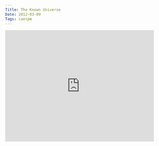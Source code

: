 ```yaml
---
Title: The Known Universe
Date: 2012-03-09
Tags: саптрю
---
```


<div class="text"><iframe width="480" height="360" src="http://www.youtube.com/embed/17jymDn0W6U?wmode=transparent" frameborder="0" allowfullscreen="allowfullscreen"></iframe></div>